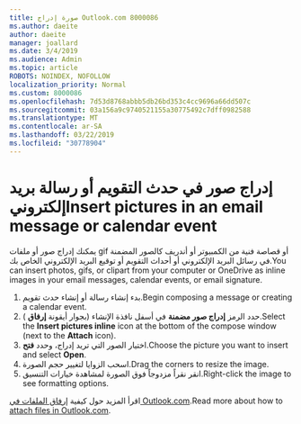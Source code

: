```yaml
---
title: صورة إدراج Outlook.com 8000086
ms.author: daeite
author: daeite
manager: joallard
ms.date: 3/4/2019
ms.audience: Admin
ms.topic: article
ROBOTS: NOINDEX, NOFOLLOW
localization_priority: Normal
ms.custom: 8000086
ms.openlocfilehash: 7d53d8768abbb5db26bd353c4cc9696a66dd507c
ms.sourcegitcommit: 03a156a9c9740521155a30775492c7dff0982588
ms.translationtype: MT
ms.contentlocale: ar-SA
ms.lasthandoff: 03/22/2019
ms.locfileid: "30778904"
---
```

# <a name="insert-pictures-in-an-email-message-or-calendar-event"></a><span data-ttu-id="f2848-102">إدراج صور في حدث التقويم أو رسالة بريد إلكتروني</span><span class="sxs-lookup"><span data-stu-id="f2848-102">Insert pictures in an email message or calendar event</span></span>

<span data-ttu-id="f2848-103">يمكنك إدراج صور أو ملفات gif أو قصاصة فنية من الكمبيوتر أو أندريف كالصور المضمنة في رسائل البريد الإلكتروني أو أحداث التقويم أو توقيع البريد الإلكتروني الخاص بك.</span><span class="sxs-lookup"><span data-stu-id="f2848-103">You can insert photos, gifs, or clipart from your computer or OneDrive as inline images in your email messages, calendar events, or email signature.</span></span>

1. <span data-ttu-id="f2848-104">بدء إنشاء رسالة أو إنشاء حدث تقويم.</span><span class="sxs-lookup"><span data-stu-id="f2848-104">Begin composing a message or creating a calendar event.</span></span>
2. <span data-ttu-id="f2848-105">حدد الرمز **إدراج صور مضمنة** في أسفل نافذة الإنشاء (بجوار أيقونة **إرفاق** ).</span><span class="sxs-lookup"><span data-stu-id="f2848-105">Select the **Insert pictures inline** icon at the bottom of the compose window (next to the **Attach** icon).</span></span>
3. <span data-ttu-id="f2848-106">اختيار الصور التي تريد إدراج، وحدد **فتح**.</span><span class="sxs-lookup"><span data-stu-id="f2848-106">Choose the picture you want to insert and select **Open**.</span></span>
4. <span data-ttu-id="f2848-107">اسحب الزوايا لتغيير حجم الصورة.</span><span class="sxs-lookup"><span data-stu-id="f2848-107">Drag the corners to resize the image.</span></span>
5. <span data-ttu-id="f2848-108">انقر نقراً مزدوجاً فوق الصورة لمشاهدة خيارات التنسيق.</span><span class="sxs-lookup"><span data-stu-id="f2848-108">Right-click the image to see formatting options.</span></span>

<span data-ttu-id="f2848-109">اقرأ المزيد حول كيفية [إرفاق الملفات في Outlook.com](https://support.office.com/article/8d7c1ea7-4e5f-44ce-bb6e-c5fcc92ba9ab).</span><span class="sxs-lookup"><span data-stu-id="f2848-109">Read more about how to [attach files in Outlook.com](https://support.office.com/article/8d7c1ea7-4e5f-44ce-bb6e-c5fcc92ba9ab).</span></span>